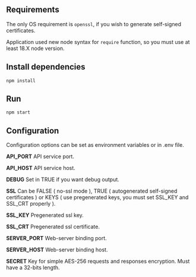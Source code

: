 ## Requirements

The only OS requirement is `openssl`, if you wish to generate self-signed certificates.

Application used new node syntax for `require` function, so you must use at least 18.X node version.

## Install dependencies

`npm install`

## Run

`npm start`

## Configuration

Configuration options can be set as environment variables or in .env file.

**API_PORT** API service port.

**API_HOST** API service host.

**DEBUG** Set in TRUE if you want debug output.

**SSL** Can be FALSE ( no-ssl mode ), TRUE ( autogenerated self-signed certificates ) or KEYS ( use pregenerated keys, you must set SSL_KEY and SSL_CRT properly ).

**SSL_KEY** Pregenerated ssl key.

**SSL_CRT** Pregenerated ssl certificate.

**SERVER_PORT** Web-server binding port.

**SERVER_HOST** Web-server binding host.

**SECRET** Key for simple AES-256 requests and responses encryption. Must have a 32-bits length.

